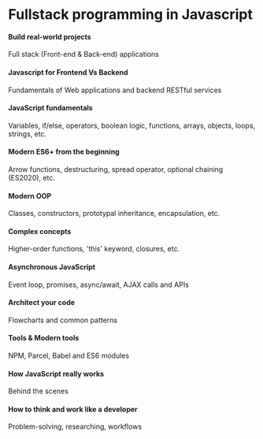 # Fullstack programming in Javascript

#### Build real-world projects
 Full stack (Front-end & Back-end) applications
#### Javascript for Frontend Vs Backend
 Fundamentals of Web applications and backend RESTful services
#### JavaScript fundamentals
 Variables, if/else, operators, boolean logic, functions, arrays, objects, loops, strings, etc.
#### Modern ES6+ from the beginning
 Arrow functions, destructuring, spread operator, optional chaining (ES2020), etc.
#### Modern OOP
 Classes, constructors, prototypal inheritance, encapsulation, etc.
#### Complex concepts 
 Higher-order functions, 'this' keyword, closures, etc.
#### Asynchronous JavaScript
  Event loop, promises, async/await, AJAX calls and APIs
#### Architect your code 
 Flowcharts and common patterns
#### Tools & Modern tools 
 NPM, Parcel, Babel and ES6 modules
#### How JavaScript really works 
  Behind the scenes
#### How to think and work like a developer
  Problem-solving, researching, workflows